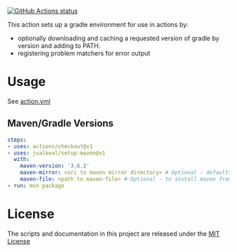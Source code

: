 <p align="left">
  <a href="https://github.com/jvalkeal/setup-maven"><img alt="GitHub Actions status" src="https://github.com/jvalkeal/setup-maven/workflows/Main%20workflow/badge.svg"></a>
</p>

This action sets up a gradle environment for use in actions by:

- optionally downloading and caching a requested version of gradle by version and adding to PATH.
- registering problem matchers for error output

# Usage

See [action.yml](action.yml)

## Maven/Gradle Versions
```yaml
steps:
- uses: actions/checkout@v1
- uses: jvalkeal/setup-maven@v1
  with:
    maven-version: '3.6.2'
    maven-mirror: <uri to maven mirror directory> # Optional - defaults to https://archive.apache.org/dist/maven/maven-3/
    maven-file: <path to maven-file> # Optional - to install maven from.
- run: mvn package
```

# License

The scripts and documentation in this project are released under the [MIT License](LICENSE)
